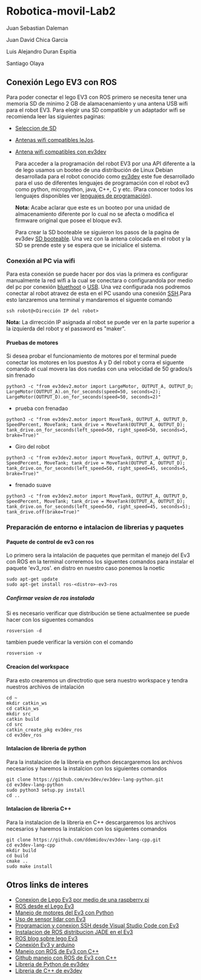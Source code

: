 # Robotica-movil-Lab2
Juan Sebastian Daleman

Juan David Chica Garcia

Luis Alejandro Duran Espitia

Santiago Olaya

## Conexión Lego EV3 con ROS
Para poder conectar el lego EV3 con ROS primero se necesita tener una memoria SD de minimo 2 GB de alamacenamiento y una antena USB wifi para el robot EV3. Para elegir una SD compatible y un adaptador wifi se recomienda leer las siguientes paginas:
* [Seleccion de SD](https://github.com/ev3dev/ev3dev/wiki/Selecting-a-microSD-card)
* [Antenas wifi compatibles leJos](https://lejosnews.wordpress.com/2015/02/03/comparing-wifi-adapters/).
* [Antena wifi compatibles con ev3dev](https://github.com/ev3dev/ev3dev/wiki/USB-Wi-Fi-Dongles)

  Para acceder a la programación del robot EV3 por una API diferente a la de lego usamos un booteo de una distribución de Linux Debian desarrollada para el robot conocido como [ev3dev](https://www.ev3dev.org/) este fue desarrollado para el uso de diferentes lenguajes de programación con el robot ev3 como python, micropython, java, C++, C y etc. (Para conocer todos los lenguajes disponibles ver [lenguajes de programación](https://www.ev3dev.org/docs/programming-languages/)).

  **Nota:** Acabe aclarar que este es un booteo por una unidad de almacenamiento diferente por lo cual no se afecta o modifica el firmware original que posee el bloque ev3.
  
  Para crear la SD booteable se siguieron los pasos de la pagina de ev3dev [SD booteable](https://www.ev3dev.org/docs/getting-started/). Una vez con la antena colocada en el robot y la SD se prende este y se espera que se inicialice el sistema.

### Conexión al PC via wifi
Para esta conexión se puede hacer por dos vias la primera es configurar manualmente la red wifi a la cual se conectara o configurandola por medio del pc por conexión [bluethoot](https://www.ev3dev.org/docs/tutorials/connecting-to-the-internet-via-bluetooth/) o [USB](https://www.ev3dev.org/docs/tutorials/connecting-to-the-internet-via-usb/). Una vez configurada nos podremos conectar al robot atravez de esta en el PC usando una conexión [SSH](https://www.ev3dev.org/docs/tutorials/connecting-to-ev3dev-with-ssh/).Para esto lanzaremos una terminal y mandaremos el siguente comando

```
ssh robot@<Dirección IP del robot>
```
**Nota:** La dirrección IP asignada al robot se puede ver en la parte superior a la izquierda del robot y el password es "maker".

#### Pruebas de motores
Si desea probar el funcionamiento de motores por el terminal puede conectar los motores en los puestos A y D del robot y corra el siguente comando el cual movera las dos ruedas con una velocidad de 50 grados/s sin frenado

```
python3 -c "from ev3dev2.motor import LargeMotor, OUTPUT_A, OUTPUT_D; LargeMotor(OUTPUT_A).on_for_seconds(speed=50, seconds=2); LargeMotor(OUTPUT_D).on_for_seconds(speed=50, seconds=2)"
```
* prueba con frenadao
```
python3 -c "from ev3dev2.motor import MoveTank, OUTPUT_A, OUTPUT_D, SpeedPercent, MoveTank; tank_drive = MoveTank(OUTPUT_A, OUTPUT_D); tank_drive.on_for_seconds(left_speed=50, right_speed=50, seconds=5, brake=True)"
```

* Giro del robot
```
python3 -c "from ev3dev2.motor import MoveTank, OUTPUT_A, OUTPUT_D, SpeedPercent, MoveTank; tank_drive = MoveTank(OUTPUT_A, OUTPUT_D); tank_drive.on_for_seconds(left_speed=50, right_speed=45, seconds=5, brake=True)"
```
* frenado suave
```
python3 -c "from ev3dev2.motor import MoveTank, OUTPUT_A, OUTPUT_D, SpeedPercent, MoveTank; tank_drive = MoveTank(OUTPUT_A, OUTPUT_D); tank_drive.on_for_seconds(left_speed=50, right_speed=45, seconds=5); tank_drive.off(brake=True)"

```
### Preparación de entorno e intalacion de librerias y paquetes

#### Paquete de control de ev3 con ros

Lo primero sera la intalación de paquetes que permitan el manejo del Ev3 con ROS en la terminal correremos los siguentes comandos para instalar el paquete 'ev3_ros'. en distro en nuestro caso ponemos la noetic
```
sudo apt-get update
sudo apt-get install ros-<distro>-ev3-ros

```

##### Confirmar vesion de ros instalada

Si es necesario verificar que distribución se tiene actualmentee se puede hacer con los siguentes comandos

```
rosversion -d
```
 tambien puede verificar la versión con el comando

```
rosversion -v
```

#### Creacion del workspace

Para esto crearemos un directrotio que sera nuestro workspace y tendra nuestros archivos de intalación

```
cd ~
mkdir catkin_ws
cd catkin_ws
mkdir src
catkin build
cd src
catkin_create_pkg ev3dev_ros
cd ev3dev_ros
```

#### Intalacion de libreria de python

Para la instalacion de la libreria en python descargaremos los archivos necesarios y haremos la instalcion con los siguientes comandos

```
git clone https://github.com/ev3dev/ev3dev-lang-python.git
cd ev3dev-lang-python
sudo python3 setup.py install
cd ..
```

#### Intalacion de libreria C++

Para la instalacion de la libreria en C++ descargaremos los archivos necesarios y haremos la instalcion con los siguientes comandos

```
git clone https://github.com/ddemidov/ev3dev-lang-cpp.git
cd ev3dev-lang-cpp
mkdir build
cd build
cmake ..
sudo make install
```



## Otros links de interes
* [Conexion de Lego Ev3 por medio de una raspberry pi](https://github.com/aws-samples/aws-builders-fair-projects/blob/master/reinvent-2019/lego-ev3-raspberry-pi-robot/README.MD) 
* [ROS desde el Lego Ev3](https://github.com/moriarty/ros-ev3) 
* [Manejo de motores del Ev3 con Python](https://www.youtube.com/watch?v=j0-ATIe6pqg) 
* [Uso de sensor lidar con Ev3](https://www.youtube.com/watch?v=JX0zeYa-faM) 
* [Programacion y conexion SSH desde Visual Studio Code con Ev3](https://www.youtube.com/watch?v=uNSIOvqzAnY) 
* [Instalacion de ROS distribucion JADE en el Ev3](https://github.com/osmado/ev3dev_ros_distribution) 
* [ROS blog sobre lego Ev3](http://wiki.ros.org/Robots/EV3)
* [Conexión Ev3 y arduino](https://www.dexterindustries.com/howto/connecting-ev3-arduino/)
* [Manejo con ROS de Ev3 con C++](https://www.youtube.com/watch?v=iRQqEKYDRI4)
* [Github manejo con ROS de Ev3 con C++](https://github.com/srmanikandasriram/ev3-ros?tab=readme-ov-file)
* [Libreria de Python de ev3dev](https://github.com/ev3dev/ev3dev-lang-python)
* [Libreria de C++ de ev3dev](https://github.com/ddemidov/ev3dev-lang-cpp)

